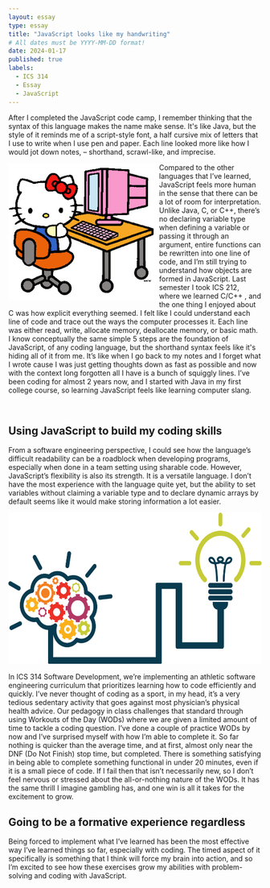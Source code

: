 ```yaml
---
layout: essay
type: essay
title: "JavaScript looks like my handwriting"
# All dates must be YYYY-MM-DD format!
date: 2024-01-17
published: true
labels:
  - ICS 314
  - Essay
  - JavaScript
---
```


After I completed the JavaScript code camp, I remember thinking that the syntax of this language makes the name make sense. It's like Java, but the style of it reminds me of a script-style font, a half cursive mix of letters that I use to write when I use pen and paper. Each line looked more like how I would jot down notes, – shorthand, scrawl-like, and imprecise. <br>
  
  <img align="left" src="../img/essay_pics/javascripthandwriting/javascripthandwriting_1.png" width="300">

Compared to the other languages that I’ve learned, JavaScript feels more human in the sense that there can be a lot of room for interpretation. Unlike Java, C, or C++, there’s no declaring variable type when defining a variable or passing it through an argument, entire functions can be rewritten into one line of code, and I’m still trying to understand how objects are formed in JavaScript. Last semester I took ICS 212, where we learned C/C++ , and the one thing I enjoyed about C was how explicit everything seemed. I felt like I could understand each line of code and trace out the ways the computer processes it. Each line was either read, write, allocate memory, deallocate memory, or basic math. I know conceptually the same simple 5 steps are the foundation of JavaScript, of any coding language, but the shorthand syntax feels like it's hiding all of it from me. It’s like when I go back to my notes and I forget what I wrote cause I was just getting thoughts down as fast as possible and now with the context long forgotten all I have is a bunch of squiggly lines. I’ve been coding for almost 2 years now, and I started with Java in my first college course, so learning JavaScript feels like learning computer slang. 

<br>

## Using JavaScript to build my coding skills

From a software engineering perspective, I could see how the language’s difficult readability can be a roadblock when developing programs, especially when done in a team setting using sharable code. However, JavaScript’s flexibility is also its strength. It is a versatile language. I don’t have the most experience with the language quite yet, but the ability to set variables without claiming a variable type and to declare dynamic arrays by default seems like it would make storing information a lot easier. 

<img src="../img/essay_pics/javascripthandwriting/javascripthandwriting_2.png" width="700" height="300">

In ICS 314 Software Development, we’re implementing an athletic software engineering curriculum that prioritizes learning how to code efficiently and quickly. I’ve never thought of coding as a sport, in my head, it’s a very tedious sedentary activity that goes against most physician’s physical health advice. Our pedagogy in class challenges that standard through using Workouts of the Day (WODs) where we are given a limited amount of time to tackle a coding question. I’ve done a couple of practice WODs by now and I’ve surprised myself with how I’m able to complete it. So far nothing is quicker than the average time, and at first, almost only near the DNF (Do Not Finish) stop time, but completed. There is something satisfying in being able to complete something functional in under 20 minutes, even if it is a small piece of code. If I fail then that isn’t necessarily new, so I don’t feel nervous or stressed about the all-or-nothing nature of the WODs. It has the same thrill I imagine gambling has, and one win is all it takes for the excitement to grow. 

## Going to be a formative experience regardless

Being forced to implement what I’ve learned has been the most effective way I’ve learned things so far, especially with coding. The timed aspect of it specifically is something that I think will force my brain into action, and so I’m excited to see how these exercises grow my abilities with problem-solving and coding with JavaScript.
